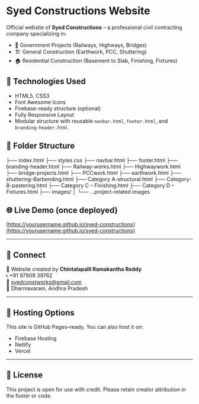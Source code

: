 # Syed Constructions Website

Official website of **Syed Constructions** – a professional civil contracting company specializing in:

- 🚧 Government Projects (Railways, Highways, Bridges)
- 🏗️ General Construction (Earthwork, PCC, Shuttering)
- 🏠 Residential Construction (Basement to Slab, Finishing, Fixtures)

## 🔧 Technologies Used

- HTML5, CSS3
- Font Awesome Icons
- Firebase-ready structure (optional)
- Fully Responsive Layout
- Modular structure with reusable `navbar.html`, `footer.html`, and `branding-header.html`

## 📂 Folder Structure

├── index.html
├── styles.css
├── navbar.html
├── footer.html
├── branding-header.html
├── Railway-works.html
├── Highwaywork.html
├── bridge-projects.html
├── PCCwork.html
├── earthwork.html
├── shuttering-Barbending.html
├── Category A-structural.html
├── Category-B-pastering.html
├── Category C – Finishing.html
├── Category D – Fixtures.html
├── images/
│ └── ...project-related images


## 🌐 Live Demo (once deployed)

[https://yourusername.github.io/syed-constructions](https://yourusername.github.io/syed-constructions)

---

## 🤝 Connect

🔧 Website created by **Chintalapalli Ramakantha Reddy**  
📞 +91 97909 39762  
📧 syedconstworks@gmail.com  
📍 Dharmavaram, Andhra Pradesh

---

## 📌 Hosting Options

This site is GitHub Pages–ready. You can also host it on:
- Firebase Hosting
- Netlify
- Vercel

---

## 📜 License

This project is open for use with credit. Please retain creator attribution in the footer or code.


